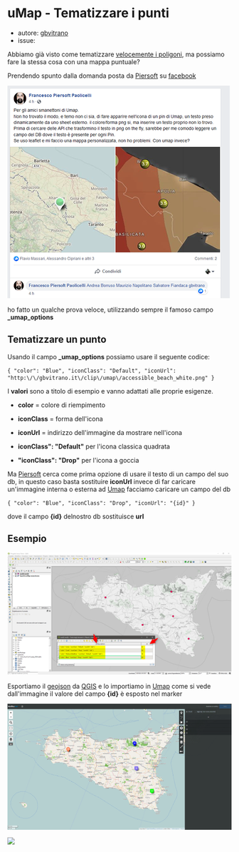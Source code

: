 # uMap - Tematizzare i punti

* autore: [gbvitrano](https://twitter.com/gbvitrano)
* issue:

Abbiamo già visto come tematizzare [velocemente i poligoni](http://tansignari.opendatasicilia.it/it/latest/ricette/mappe/umap/uMap.html), ma possiamo fare la stessa cosa con una mappa puntuale?

Prendendo spunto dalla domanda posta da [Piersoft](https://twitter.com/Piersoft) su [facebook](https://www.facebook.com/piersoft/posts/10214546139942792)

![](/img/uMap/piersoft_facebook.png)

ho fatto un qualche prova veloce, utilizzando sempre il famoso campo  **_umap_options**

## Tematizzare un punto 
Usando il campo  **_umap_options** possiamo usare il seguente codice:

```
{ "color": "Blue", "iconClass": "Default", "iconUrl": "http:\/\/gbvitrano.it\/clip\/umap\/accessible_beach_white.png" }
```
I **valori** sono a titolo di esempio e vanno adattati alle proprie esigenze.

- **color** = colore di riempimento
- **iconClass** = forma dell'icona
- **iconUrl** = indirizzo dell'immagine da mostrare nell'icona

- **iconClass": "Default"**  per l'icona classica quadrata
- **"iconClass": "Drop"** per l'icona a goccia

Ma [Piersoft](https://twitter.com/Piersoft) cerca come prima opzione di usare il testo di un campo del suo db, in questo caso basta sostituire **iconUrl** invece di far caricare un'immagine interna o esterna ad [Umap](http://umap.openstreetmap.fr/it/) facciamo caricare un campo del db

```
{ "color": "Blue", "iconClass": "Drop", "iconUrl": "{id}" }
```
dove il campo **{id}** delnostro db sostituisce **url**

## Esempio

![](/img/uMap/qgis_test.png)

Esportiamo il [geojson](https://it.wikipedia.org/wiki/GeoJSON) da [QGIS](https://www.qgis.org/it/site/) e lo importiamo in [Umap](http://umap.openstreetmap.fr/it/) come si vede dall'immagine il valore del campo **{id}** è esposto nel marker 

![](/img/uMap/test_umap_punti.png)

![](/img/uMap/tumap_punti_dettaglio.jpg)






